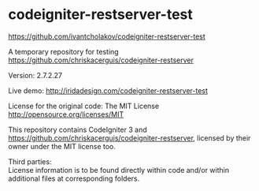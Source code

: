 # codeigniter-restserver-test

https://github.com/ivantcholakov/codeigniter-restserver-test

A temporary repository for testing https://github.com/chriskacerguis/codeigniter-restserver

Version: 2.7.2.27

Live demo: http://iridadesign.com/codeigniter-restserver-test

License for the original code: The MIT License http://opensource.org/licenses/MIT

This repository contains CodeIgniter 3 and https://github.com/chriskacerguis/codeigniter-restserver, licensed by their owner under the MIT license too.

Third parties:  
License information is to be found directly within code and/or within additional files at corresponding folders.
